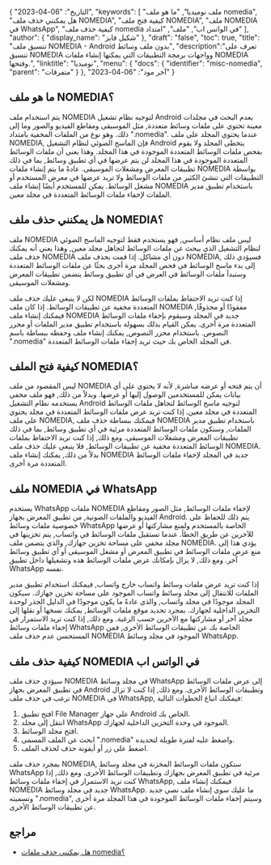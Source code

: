 {
"التاريخ": "06-04-2023",
  "keywords": [
"ملف نوميديا",
"ما هو ملف nomedia",
"هل يمكنني حذف ملف NOMEDIA",
"كيفية فتح ملف NOMEDIA",
"ملف NOMEDIA في WhatsApp",
"كيفية حذف ملف nomedia في الواتس اب",
"ملف",
"امتداد"
],
  "author": {
"display_name": "شكيل فايز"
},
"draft": "false",
"toc": true,
"title": "تنسيق ملف NOMEDIA - Android بدون ملف وسائط",
  "description":"تعرف على تنسيق NOMEDIA وواجهات برمجة التطبيقات التي يمكنها إنشاء ملفات NOMEDIA وفتحها.",
"linktitle": "نوميديا",
  "menu": {
    "docs": {
      "identifier": "misc-nomedia",
"parent": "متفرقات"
}
},
"آخر مود": "06-04-2023"
}

## ما هو ملف NOMEDIA؟

يتم استخدام ملف NOMEDIA لتوجيه نظام تشغيل Android بعدم البحث في مجلدات معينة تحتوي على ملفات وسائط متعددة, مثل الموسيقى ومقاطع الفيديو والصور وما إلى ذلك. وهو نوع من الملفات المخفية بامتداد ".nomedia". عندما يحتوي المجلد على ملف NOMEDIA, فإن الماسح الضوئي لنظام التشغيل Android يتخطى المجلد ولا يقوم بفحص ملفات الوسائط المتعددة الموجودة في هذا المجلد. وهذا يعني أن ملفات الوسائط المتعددة الموجودة في هذا المجلد لن يتم عرضها في أي تطبيق وسائط, بما في ذلك تطبيقات المعرض ومشغلات الموسيقى. عادةً ما يتم إنشاء ملفات NOMEDIA بواسطة التطبيقات التي تنشئ الكثير من ملفات الوسائط ولا تريد عرضها في معرض المستخدم أو مشغل الوسائط. يمكن للمستخدم أيضًا إنشاء ملف NOMEDIA باستخدام تطبيق مدير الملفات لإخفاء ملفات الوسائط المتعددة في مجلد معين.

## هل يمكنني حذف ملف NOMEDIA؟

ملف NOMEDIA ليس ملف نظام أساسي, فهو يستخدم فقط لتوجيه الماسح الضوئي لنظام التشغيل الذي يبحث عن ملفات الوسائط لتجاهل مجلد معين, وهذا يعني أنه يمكنك حذف ملف NOMEDIA دون أي مشاكل. إذا قمت بحذف ملف NOMEDIA, فسيؤدي ذلك إلى بدء ماسح الوسائط في فحص المجلد مرة أخرى بحثًا عن ملفات الوسائط المتعددة وستبدأ ملفات الوسائط في العرض في أي تطبيق وسائط يتضمن تطبيقات المعرض ومشغلات الموسيقى.

لكن لا ينبغي عليك حذف ملف NOMEDIA إذا كنت تريد الاحتفاظ بملفات الوسائط المتعددة مخفية عن تطبيقات الوسائط. إذا كان ملف NOMEDIA مفقودًا أو محذوفًا, فيمكنك إنشاء ملف NOMEDIA جديد في المجلد وسيقوم بإخفاء ملفات الوسائط المتعددة مرة أخرى. يمكن القيام بذلك بسهولة باستخدام تطبيق مدير الملفات أو محرر النصوص. باستخدام محرر النصوص, يمكنك إنشاء ملف وحفظه ببساطة باسم ".nomedia" في المجلد الخاص بك حيث تريد إخفاء ملفات الوسائط المتعددة.

## كيفية فتح الملف NOMEDIA؟

ليس المقصود من ملف NOMEDIA أن يتم فتحه أو عرضه مباشرة, لأنه لا يحتوي على أي بيانات يمكن للمستخدمين الوصول إليها أو عرضها. وبدلاً من ذلك, فهو ملف مخفي يستخدمه نظام التشغيل Android لتوجيه ماسح الوسائط لتجاهل ملفات الوسائط المتعددة في مجلد معين. إذا كنت تريد عرض ملفات الوسائط المتعددة في مجلد يحتوي على ملف NOMEDIA, فيمكنك ببساطة حذف ملف NOMEDIA باستخدام تطبيق مدير الملفات, وستكون ملفات الوسائط المتعددة مرئية في أي تطبيق وسائط, بما في ذلك تطبيقات المعرض ومشغلات الموسيقى. ومع ذلك, إذا كنت تريد الاحتفاظ بملفات الوسائط المتعددة مخفية عن تطبيقات الوسائط, فلا ينبغي عليك حذف ملف NOMEDIA. بدلاً من ذلك, يمكنك إنشاء ملف NOMEDIA جديد في المجلد لإخفاء ملفات الوسائط المتعددة مرة أخرى.

## ملف NOMEDIA في WhatsApp

يستخدم WhatsApp ملفات NOMEDIA لإخفاء ملفات الوسائط, مثل الصور ومقاطع الفيديو والملفات الصوتية, من تطبيق المعرض بجهاز Android. يتم ذلك للحفاظ على خصوصية ملفات وسائط WhatsApp الخاصة بالمستخدم ولمنع مشاركتها أو عرضها للآخرين عن طريق الخطأ. عندما تستقبل ملفات الوسائط في واتساب, يتم تخزينها في مجلد مخفي على مساحة تخزين جهازك, والذي يتضمن ملف NOMEDIA. يؤدي هذا إلى منع عرض ملفات الوسائط في تطبيق المعرض أو مشغل الموسيقى أو أي تطبيق وسائط آخر. ومع ذلك, لا يزال بإمكانك عرض ملفات الوسائط هذه وتشغيلها داخل تطبيق WhatsApp نفسه.

إذا كنت تريد عرض ملفات وسائط واتساب خارج واتساب, فيمكنك استخدام تطبيق مدير الملفات للانتقال إلى مجلد وسائط واتساب الموجود على مساحة تخزين جهازك. سيكون المجلد موجودًا في مجلد واتساب, والذي عادةً ما يكون موجودًا في الدليل الجذر لوحدة التخزين الداخلية لجهازك. بمجرد تحديد موقع ملفات الوسائط, يمكنك نسخها أو نقلها إلى مجلد آخر أو مشاركتها مع الآخرين حسب الرغبة. ومع ذلك, إذا كنت تريد الاستمرار في إخفاء ملفات وسائط WhatsApp الخاصة بك عن تطبيقات الوسائط الأخرى, فمن المستحسن عدم حذف ملف NOMEDIA الموجود في مجلد وسائط WhatsApp.

## كيفية حذف ملف NOMEDIA في الواتس اب

سيؤدي حذف ملف NOMEDIA في مجلد وسائط WhatsApp إلى عرض ملفات الوسائط في تطبيق المعرض بجهاز Android وتطبيقات الوسائط الأخرى. ومع ذلك, إذا كنت لا تزال ترغب في حذف ملف NOMEDIA في WhatsApp, فيمكنك اتباع الخطوات التالية:

1. افتح تطبيق File Manager على جهاز Android الخاص بك.
2. انتقل إلى مجلد WhatsApp الموجود في وحدة التخزين الداخلية لجهازك.
3. افتح مجلد الوسائط.
4. ابحث عن الملف المسمى ".nomedia" واضغط عليه لفترة طويلة لتحديده.
5. اضغط على زر أو أيقونة حذف لحذف الملف.

بمجرد حذف ملف NOMEDIA, ستكون ملفات الوسائط المخزنة في مجلد وسائط WhatsApp مرئية في تطبيق المعرض بجهازك وتطبيقات الوسائط الأخرى. ومع ذلك, إذا كنت تريد الاستمرار في إخفاء ملفات وسائط WhatsApp, فيمكنك إنشاء ملف NOMEDIA جديد في مجلد وسائط WhatsApp. ما عليك سوى إنشاء ملف نصي جديد وتسميته ".nomedia", وسيتم إخفاء ملفات الوسائط الموجودة في هذا المجلد مرة أخرى عن تطبيقات الوسائط الأخرى.

## مراجع
* [هل يمكنني حذف ملفات nomedia؟](https://www.quora.com/Can-I-delete-nomedia-files)


